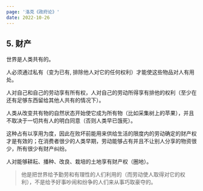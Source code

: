 ```yaml
---
page: '洛克《政府论》'
date: 2022-10-26
---
```


## 5. 财产

世界是人类共有的。

人必须通过私有（变为已有, 排除他人对它的任何权利）才能使这些物品对人有用处。

人对自己和自己的劳动享有所有权，人对自己的劳动所得享有排他的权利（至少在还有足够东西留给其他人共有的情况下）。

人类从改变共有物的自然状态开始使它成为所有物（比如采集树上的苹果），并且不取决于一切共有人的明白同意（否则人类早已饿死）。

这种占有以享用为度，因此在败坏前能用来供给生活的限度内的劳动确定的财产权才是有效的；在消费者很少的人类早期，劳动能够占有并且不让别人分享的物资很少，所有很少有财产纠纷。

人对能够耕耘、播种、改良、栽培的土地享有财产权（圈地）。

> 他是把世界给予勤劳和有理性的人们利用的（而劳动使人取得对它的权利），不是给予好事吵闹和纷争的人们来从事巧取豪夺的。
